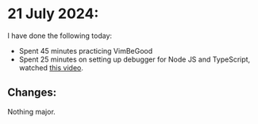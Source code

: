 # 21 July 2024:

I have done the following today:
- Spent 45 minutes practicing VimBeGood
- Spent 25 minutes on setting up debugger for Node JS and TypeScript, watched <a href="https://www.youtube.com/watch?v=Ul_WPhS2bis" target="_blank">this video</a>.

## Changes:
Nothing major.
